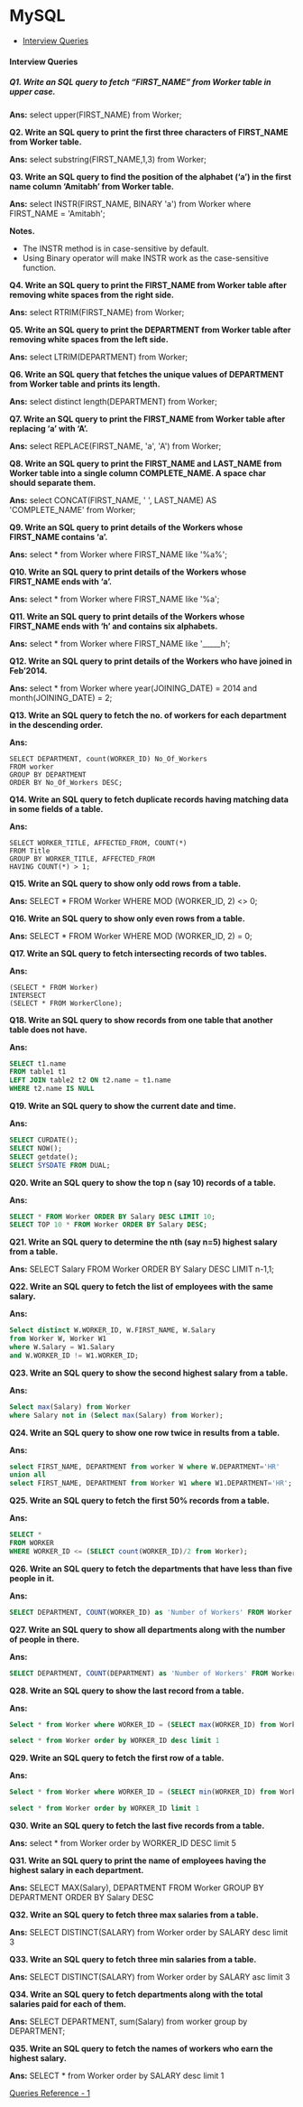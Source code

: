 # MySQL



- [Interview Queries](#interview-queries)



#### Interview Queries

##### Q1. Write an SQL query to fetch “FIRST_NAME” from Worker table in upper case.

**Ans:** select upper(FIRST_NAME) from Worker;

**Q2. Write an SQL query to print the first three characters of FIRST_NAME from Worker table.**

**Ans:** select substring(FIRST_NAME,1,3) from Worker;

**Q3. Write an SQL query to find the position of the alphabet (‘a’) in the first name column ‘Amitabh’ from Worker table.**

**Ans:** select INSTR(FIRST_NAME, BINARY 'a') from Worker where FIRST_NAME = 'Amitabh';

**Notes.**

- The INSTR method is in case-sensitive by default.
- Using Binary operator will make INSTR work as the case-sensitive function.

**Q4. Write an SQL query to print the FIRST_NAME from Worker table after removing white spaces from the right side.**

**Ans:** select RTRIM(FIRST_NAME) from Worker;

**Q5. Write an SQL query to print the DEPARTMENT from Worker table after removing white spaces from the left side.**

**Ans:** select LTRIM(DEPARTMENT) from Worker;

**Q6. Write an SQL query that fetches the unique values of DEPARTMENT from Worker table and prints its length.**

**Ans:** select distinct length(DEPARTMENT) from Worker;

**Q7. Write an SQL query to print the FIRST_NAME from Worker table after replacing ‘a’ with ‘A’.**

**Ans:** select REPLACE(FIRST_NAME, 'a', 'A') from Worker;

**Q8. Write an SQL query to print the FIRST_NAME and LAST_NAME from Worker table into a single column COMPLETE_NAME. A space char should separate them.**

**Ans:** select CONCAT(FIRST_NAME, ' ', LAST_NAME) AS 'COMPLETE_NAME' from Worker;

**Q9. Write an SQL query to print details of the Workers whose FIRST_NAME contains ‘a’.**

**Ans:** select * from Worker where FIRST_NAME like '%a%';

**Q10. Write an SQL query to print details of the Workers whose FIRST_NAME ends with ‘a’.**

**Ans:** select * from Worker where FIRST_NAME like '%a';

**Q11. Write an SQL query to print details of the Workers whose FIRST_NAME ends with ‘h’ and contains six alphabets.**

**Ans:** select * from Worker where FIRST_NAME like '_____h';

**Q12. Write an SQL query to print details of the Workers who have joined in Feb’2014.**

**Ans:** select * from Worker where year(JOINING_DATE) = 2014 and month(JOINING_DATE) = 2;

**Q13. Write an SQL query to fetch the no. of workers for each department in the descending order.**

**Ans:** 

```
SELECT DEPARTMENT, count(WORKER_ID) No_Of_Workers 
FROM worker 
GROUP BY DEPARTMENT 
ORDER BY No_Of_Workers DESC;
```

**Q14. Write an SQL query to fetch duplicate records having matching data in some fields of a table.**

**Ans:** 

```
SELECT WORKER_TITLE, AFFECTED_FROM, COUNT(*)
FROM Title
GROUP BY WORKER_TITLE, AFFECTED_FROM
HAVING COUNT(*) > 1;
```

**Q15. Write an SQL query to show only odd rows from a table.**

**Ans:** SELECT * FROM Worker WHERE MOD (WORKER_ID, 2) <> 0;

**Q16. Write an SQL query to show only even rows from a table.**

**Ans:** SELECT * FROM Worker WHERE MOD (WORKER_ID, 2) = 0;

**Q17. Write an SQL query to fetch intersecting records of two tables.**

**Ans:** 

```
(SELECT * FROM Worker)
INTERSECT
(SELECT * FROM WorkerClone);
```

**Q18. Write an SQL query to show records from one table that another table does not have.**

**Ans:** 

```sql
SELECT t1.name
FROM table1 t1
LEFT JOIN table2 t2 ON t2.name = t1.name
WHERE t2.name IS NULL
```

**Q19. Write an SQL query to show the current date and time.**

**Ans:** 

```sql
SELECT CURDATE();
SELECT NOW();
SELECT getdate();
SELECT SYSDATE FROM DUAL;
```

**Q20. Write an SQL query to show the top n (say 10) records of a table.**

**Ans:** 

```sql
SELECT * FROM Worker ORDER BY Salary DESC LIMIT 10;
SELECT TOP 10 * FROM Worker ORDER BY Salary DESC;
```

**Q21. Write an SQL query to determine the nth (say n=5) highest salary from a table.**

**Ans:** SELECT Salary FROM Worker ORDER BY Salary DESC LIMIT n-1,1;

**Q22. Write an SQL query to fetch the list of employees with the same salary.**

**Ans:** 

```sql
Select distinct W.WORKER_ID, W.FIRST_NAME, W.Salary 
from Worker W, Worker W1 
where W.Salary = W1.Salary 
and W.WORKER_ID != W1.WORKER_ID;
```

**Q23. Write an SQL query to show the second highest salary from a table.**

**Ans:** 

```sql
Select max(Salary) from Worker 
where Salary not in (Select max(Salary) from Worker);
```

**Q24. Write an SQL query to show one row twice in results from a table.**

**Ans:** 

```sql
select FIRST_NAME, DEPARTMENT from worker W where W.DEPARTMENT='HR' 
union all 
select FIRST_NAME, DEPARTMENT from Worker W1 where W1.DEPARTMENT='HR';
```

**Q25. Write an SQL query to fetch the first 50% records from a table.**

**Ans:** 

```sql
SELECT *
FROM WORKER
WHERE WORKER_ID <= (SELECT count(WORKER_ID)/2 from Worker);
```

**Q26. Write an SQL query to fetch the departments that have less than five people in it.**

**Ans:** 

```sql
SELECT DEPARTMENT, COUNT(WORKER_ID) as 'Number of Workers' FROM Worker GROUP BY DEPARTMENT HAVING COUNT(WORKER_ID) < 5;
```

**Q27. Write an SQL query to show all departments along with the number of people in there.**

**Ans:** 

```sql
SELECT DEPARTMENT, COUNT(DEPARTMENT) as 'Number of Workers' FROM Worker GROUP BY DEPARTMENT;
```

**Q28. Write an SQL query to show the last record from a table.**

**Ans:**

```sql
Select * from Worker where WORKER_ID = (SELECT max(WORKER_ID) from Worker);

select * from Worker order by WORKER_ID desc limit 1
```

**Q29. Write an SQL query to fetch the first row of a table.**

**Ans:**

```sql
Select * from Worker where WORKER_ID = (SELECT min(WORKER_ID) from Worker);

select * from Worker order by WORKER_ID limit 1
```

**Q30. Write an SQL query to fetch the last five records from a table.**

**Ans:** select * from Worker order by WORKER_ID DESC limit 5

**Q31. Write an SQL query to print the name of employees having the highest salary in each department.**

**Ans:** SELECT MAX(Salary), DEPARTMENT FROM Worker GROUP BY DEPARTMENT ORDER BY Salary DESC

**Q32. Write an SQL query to fetch three max salaries from a table.**

**Ans:** SELECT DISTINCT(SALARY) from Worker order by SALARY desc limit 3

**Q33. Write an SQL query to fetch three min salaries from a table.**

**Ans:** SELECT DISTINCT(SALARY) from Worker order by SALARY asc limit 3

**Q34. Write an SQL query to fetch departments along with the total salaries paid for each of them.**

**Ans:** SELECT DEPARTMENT, sum(Salary) from worker group by DEPARTMENT;

**Q35. Write an SQL query to fetch the names of workers who earn the highest salary.**

**Ans:** SELECT * from Worker order by SALARY desc limit 1



[Queries Reference - 1](https://www.techbeamers.com/sql-query-questions-answers-for-practice/)